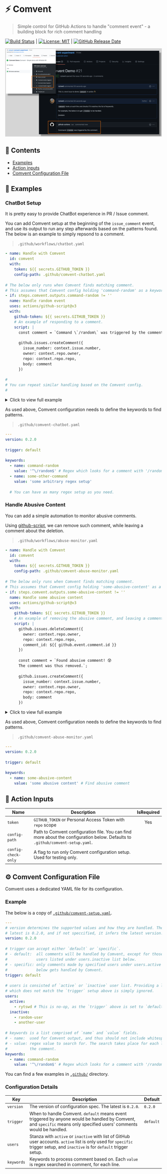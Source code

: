 # ⚡️ Comvent

> Simple control for GitHub Actions to handle "comment event" - a building block for rich comment handling

[![Build Status](https://github.com/rytswd/comvent/workflows/build-test/badge.svg)](build-status) | [![License: MIT](https://img.shields.io/badge/License-MIT-powderblue.svg)](mit) | [![GitHub Release Date](https://img.shields.io/github/release-date/rytswd/comvent?color=powderblue)](releases)

![Example in action](./doc/asset/example01.png)

<!--Placeholder-->

[build-status]: https://github.com/rytswd/comvent/actions
[mit]: https://opensource.org/licenses/MIT
[releases]: https://github.com/rytswd/comvent/releases

## 🌅 Contents

- [Examples](#-examples)
- [Action inputs](#-action-inputs)
- [Comvent Configuration File](#-comvent-configuration-file)

## 🚀 Examples

### ChatBot Setup

It is pretty easy to provide ChatBot experience in PR / Issue comment.

You can add Comvent setup at the beginning of the `issue_comment` event, and use its output to run any step afterwards based on the patterns found. The below is an example to simply repsond to a comment.

> `.github/workflows/chatbot.yaml`

```yaml
- name: Handle with Comvent
  id: comvent
  with:
    token: ${{ secrets.GITHUB_TOKEN }}
    config-path: .github/comvent-chatbot.yaml

# The below only runs when Comvent finds matching comment.
# This assumes that Comvent config holding 'command-random' as a keyword.
- if: steps.comvent.outputs.command-random != ''
  name: Handle random event
  uses: actions/github-script@v3
  with:
    github-token: ${{ secrets.GITHUB_TOKEN }}
    # An example of responding to a comment.
    script: |
      const comment = `Command \`/random\` was triggered by the comment`;

      github.issues.createComment({
        issue_number: context.issue.number,
        owner: context.repo.owner,
        repo: context.repo.repo,
        body: comment
      })

#
# You can repeat similar handling based on the Comvent config.
#
```

<details>
<summary>Click to view full example</summary>

> `.github/workflows/chatbot.yaml`

```yaml
name: ChatBot
on:
  issue_comment:
    # This shouldn't be called for comment deletion
    types:
      - created
      - edited

jobs:
  chatbot:
    name: With latest code base
    runs-on: ubuntu-latest

    steps:
      - name: Handle with Comvent
        id: comvent
        with:
          token: ${{ secrets.GITHUB_TOKEN }}
          config-path: .github/comvent-chatbot.yaml

      # The below only runs when Comvent finds matching comment.
      # This assumes that Comvent config holding 'command-random' as a keyword.
      - if: steps.comvent.outputs.command-random != ''
        name: Handle random event
        uses: actions/github-script@v3
        with:
          github-token: ${{ secrets.GITHUB_TOKEN }}
          # An example of responding to a comment.
          script: |
            const comment = `Command \`/random\` was triggered by the comment`;

            github.issues.createComment({
              issue_number: context.issue.number,
              owner: context.repo.owner,
              repo: context.repo.repo,
              body: comment
            })

      #
      # You can repeat similar handling based on the Comvent config.
      #
```

</details>

As used above, Comvent configuration needs to define the keywords to find patterns.

> `.github/comvent-chatbot.yaml`

```yaml
---
version: 0.2.0

trigger: default

keywords:
  - name: command-random
    value: '^\/random$' # Regex which looks for a comment with '/random'
  - name: some-other-command
    value: 'some arbitrary regex setup'

  # You can have as many regex setup as you need.
```

### Handle Abusive Content

You can add a simple automation to monitor abusive comments.

Using [github-script](https://github.com/actions/github-script), we can remove such comment, while leaving a comment about the deletion.

> `.github/workflows/abuse-monitor.yaml`

```yaml
- name: Handle with Comvent
  id: comvent
  with:
    token: ${{ secrets.GITHUB_TOKEN }}
    config-path: .github/comvent-abuse-monitor.yaml

# The below only runs when Comvent finds matching comment.
# This assumes that Comvent config holding 'some-abusive-content' as a keyword.
- if: steps.comvent.outputs.some-abusive-content != ''
  name: Handle some abusive content
  uses: actions/github-script@v3
  with:
    github-token: ${{ secrets.GITHUB_TOKEN }}
    # An example of removing the abusive comment, and leaving a comment about the deletion.
    script: |
      github.issues.deleteComment({
        owner: context.repo.owner,
        repo: context.repo.repo,
        comment_id: ${{ github.event.comment.id }}
      })

      const comment = `Found abusive comment! 😰
      The comment was thus removed.`;

      github.issues.createComment({
        issue_number: context.issue.number,
        owner: context.repo.owner,
        repo: context.repo.repo,
        body: comment
      })
```

<details>
<summary>Click to view full example</summary>

> `.github/workflows/abuse-monitor.yaml`

```yaml
name: Monitor Abusive Comments
on:
  issue_comment:
    # This shouldn't be called for comment deletion
    types:
      - created
      - edited

jobs:
  abuse-monitor:
    name: With latest code base
    runs-on: ubuntu-latest

    steps:
      - name: Handle with Comvent
        id: comvent
        with:
          token: ${{ secrets.GITHUB_TOKEN }}
          config-path: .github/comvent-abuse-monitor.yaml

      # The below only runs when Comvent finds matching comment.
      # This assumes that Comvent config holding 'some-abusive-content' as a keyword.
      - if: steps.comvent.outputs.some-abusive-content != ''
        name: Handle some abusive content
        uses: actions/github-script@v3
        with:
          github-token: ${{ secrets.GITHUB_TOKEN }}
          # An example of removing the abusive comment, and leaving a comment about the deletion.
          script: |
            github.issues.deleteComment({
              owner: context.repo.owner,
              repo: context.repo.repo,
              comment_id: ${{ github.event.comment.id }}
            })

            const comment = `Found abusive comment! 😰
            The comment was thus removed.`;

            github.issues.createComment({
              issue_number: context.issue.number,
              owner: context.repo.owner,
              repo: context.repo.repo,
              body: comment
            })
```

</details>

As used above, Comvent configuration needs to define the keywords to find patterns.

> `.github/comvent-abuse-monitor.yaml`

```yaml
---
version: 0.2.0

trigger: default

keywords:
  - name: some-abusive-content
    value: 'some abusive content' # Find abusive comment
```

## 🧪 Action Inputs

| Name                | Description                                                                                                                    | IsRequired |
| ------------------- | ------------------------------------------------------------------------------------------------------------------------------ | :--------: |
| `token`             | `GITHUB_TOKEN` or Personal Access Token with `repo` scope                                                                      |    Yes     |
| `config-path`       | Path to Comvent configuration file. You can find more about the configuration below. Defaults to `.github/comvent-setup.yaml`. |            |
| `config-check-only` | A flag to run only Comvent configuration setup. Used for testing only.                                                         |            |

## ⚙️ Comvent Configuration File

Comvent uses a dedicated YAML file for its configuration.

### Example

The below is a copy of [`.github/comvent-setup.yaml`](https://github.com/rytswd/comvent/blob/main/.github/comvent-setup.yaml).

```yaml
---
# version determines the supported values and how they are handled. The current
# latest is 0.2.0, and if not speccified, it infers the latest version.
version: 0.2.0

# trigger can accept either `default` or `specific`.
# - default:  all comments will be handled by Comvent, except for those from
#             users listed under users.inactive list below.
# - specific: only comments made by specified users under users.active list
#             below gets handled by Comvent.
trigger: default

# users is consisted of `active` or `inactive` user list. Providing a list
# which does not match the `trigger` setup above is simply ignored.
users:
  active:
    - rytswd # This is no-op, as the `trigger` above is set to `default`
  inactive:
    - random-user
    - another-user

# keywords is a list comprised of `name` and `value` fields.
# - name:  used for Comvent output, and thus should not include whitespace.
# - value: regex value to search for. The search takes place for each line in
#          the comment.
keywords:
  - name: command-random
    value: '^\/random$' # Regex which looks for a comment with '/random'
```

You can find a few examples in [`.github/`](https://github.com/rytswd/comvent/tree/main/.github) directory.

### Configuration Details

| Key        | Description                                                                                                                                                                   | Default   |
| ---------- | ----------------------------------------------------------------------------------------------------------------------------------------------------------------------------- | --------- |
| `version`  | The version of configuration spec. The latest is `0.2.0`.                                                                                                                     | `0.2.0`   |
| `trigger`  | When to handle Comvent. `default` means event triggered by anyone would be handled by Comvent, and `specific` means only specified users' comments would be handled.          | `default` |
| `users`    | Stanza with `active` or `inactive` with list of GitHub user accounts. `active` list is only used for `specific` trigger setup, and `inactive` is for `default` trigger setup. |           |
| `keywords` | Keywords to process comment based on. Each `value` is regex searched in comment, for each line.                                                                               |           |
